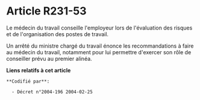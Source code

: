 # Article R231-53

Le médecin du travail conseille l'employeur lors de l'évaluation des risques et de l'organisation des postes de travail.

Un arrêté du ministre chargé du travail énonce les recommandations à faire au médecin du travail, notamment pour lui
permettre d'exercer son rôle de conseiller prévu au premier alinéa.

**Liens relatifs à cet article**

	**Codifié par**:

	  - Décret n°2004-196 2004-02-25
